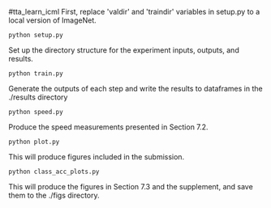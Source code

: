 #tta_learn_icml
First, replace 'valdir' and 'traindir' variables in setup.py to a local version of ImageNet.

`python setup.py`

Set up the directory structure for the experiment inputs, outputs, and results.

`python train.py`

Generate the outputs of each step and write the results to dataframes in the ./results directory

`python speed.py`

Produce the speed measurements presented in Section 7.2.

`python plot.py`

This will produce figures included in the submission.

`python class_acc_plots.py`

This will produce the figures in Section 7.3 and the supplement, and save them to the ./figs directory.


